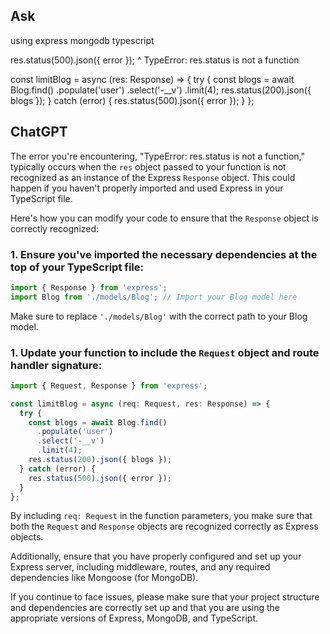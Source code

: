 ## Ask

using express mongodb typescript

res.status(500).json({ error });
^
TypeError: res.status is not a function

const limitBlog = async (res: Response) => {
  try {
    const blogs = await Blog.find()
    .populate('user')
    .select('-__v')
    .limit(4); 
    res.status(200).json({ blogs });
  } catch (error) {
    res.status(500).json({ error });
  }
};

## ChatGPT

The error you're encountering, "TypeError: res.status is not a function," typically occurs when the `res` object passed to your function is not recognized as an instance of the Express `Response` object. This could happen if you haven't properly imported and used Express in your TypeScript file.

Here's how you can modify your code to ensure that the `Response` object is correctly recognized:

### 1. Ensure you've imported the necessary dependencies at the top of your TypeScript file:

```ts
import { Response } from 'express';
import Blog from './models/Blog'; // Import your Blog model here
```

Make sure to replace `'./models/Blog'` with the correct path to your Blog model.

### 1. Update your function to include the `Request` object and route handler signature:

```ts
import { Request, Response } from 'express';

const limitBlog = async (req: Request, res: Response) => {
  try {
    const blogs = await Blog.find()
      .populate('user')
      .select('-__v')
      .limit(4); 
    res.status(200).json({ blogs });
  } catch (error) {
    res.status(500).json({ error });
  }
};
```

By including `req: Request` in the function parameters, you make sure that both the `Request` and `Response` objects are recognized correctly as Express objects.

Additionally, ensure that you have properly configured and set up your Express server, including middleware, routes, and any required dependencies like Mongoose (for MongoDB).

If you continue to face issues, please make sure that your project structure and dependencies are correctly set up and that you are using the appropriate versions of Express, MongoDB, and TypeScript.
